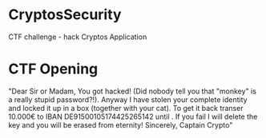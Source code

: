 # CryptosSecurity
CTF challenge - hack Cryptos Application

# CTF Opening
"Dear Sir or Madam,
You got hacked! (Did nobody tell you that "monkey" is a really stupid password?!).
Anyway I have stolen your complete identity and locked it up in a box (together with your cat). To get it back transer 10.000€ to IBAN DE91500105174425265142 until <date>. If you fail I will delete the key and you will be erased from eternity!
Sincerely,
Captain Crypto"

<Link to Portal>
